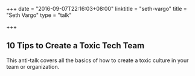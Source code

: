 +++
date = "2016-09-07T22:16:03+08:00"
linktitle = "seth-vargo"
title = "Seth Vargo"
type = "talk"

+++

<div class="span-15  ">
  <div class="span-15  last ">
  <h2>10 Tips to Create a Toxic Tech Team</h2>
  <p>
  This anti-talk covers all the basics of how to create a toxic culture in your team or organization.
  </p>
  </div>
</div>
